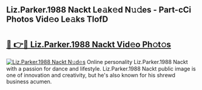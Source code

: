 ## Liz.Parker.1988 Nackt Le𝚊k𝚎d N𝚞𝚍es - Part-cCi Photos Vid𝚎o Le𝚊ks TlofD

# <h2><a href="http://fb74c9c.evod.top/?m=Liz.Parker.1988+Nackt">🔗 👉🔴 Liz.Parker.1988 Nackt Vid𝚎o Ph𝚘t𝚘s</a></h2>

[![Liz.Parker.1988 Nackt N𝚞d𝚎s](https://i.imgur.com/8V9OHl7.gif)](http://fb74c9c.evod.top/?m=Liz.Parker.1988+Nackt)
Online personality Liz.Parker.1988 Nackt with a passion for dance and lifestyle. Liz.Parker.1988 Nackt public image is one of innovation and creativity, but he's also known for his shrewd business acumen. 
